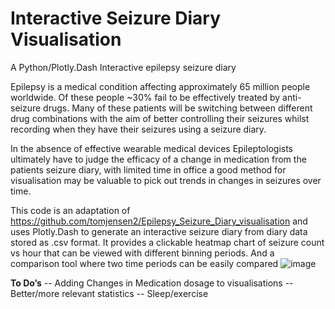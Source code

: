 # Interactive Seizure Diary Visualisation
A Python/Plotly.Dash Interactive epilepsy seizure diary

Epilepsy is a medical condition affecting approximately 65 million people worldwide.  Of these people ~30% fail to be effectively treated by anti-seizure drugs.  Many of these patients will be switching between different drug combinations with the aim of better controlling their seizures whilst recording when they have their seizures using a seizure diary.

In the absence of effective wearable medical devices Epileptologists ultimately have to judge the efficacy of a change in medication from the patients seizure diary, with limited time in office a good method for visualisation may be valuable to pick out trends in changes in seizures over time. 

This code is an adaptation of https://github.com/tomjensen2/Epilepsy_Seizure_Diary_visualisation and uses Plotly.Dash to generate an interactive seizure diary from diary data stored as .csv format.  It provides a clickable heatmap chart of seizure count vs hour that can be viewed with different binning periods.  And a comparison tool where two time periods can be easily compared 
![image](https://github.com/user-attachments/assets/cf6dcc2a-c8a8-47e2-aaa7-b048714020c0)

**To Do’s**
-- Adding Changes in Medication dosage to visualisations
-- Better/more relevant statistics
-- Sleep/exercise
